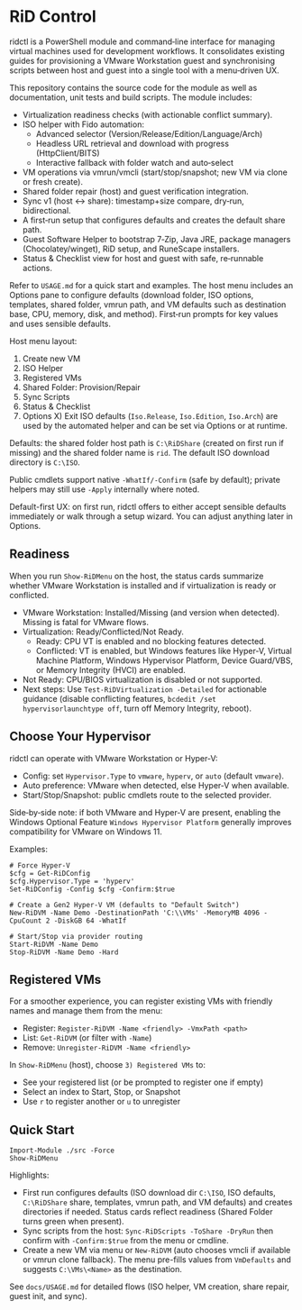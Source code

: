 # RiD Control

ridctl is a PowerShell module and command‑line interface for managing
virtual machines used for development workflows. It consolidates
existing guides for provisioning a VMware Workstation guest and
synchronising scripts between host and guest into a single tool with a
menu‑driven UX.

This repository contains the source code for the module as well as
documentation, unit tests and build scripts. The module includes:

- Virtualization readiness checks (with actionable conflict summary).
- ISO helper with Fido automation:
  - Advanced selector (Version/Release/Edition/Language/Arch)
  - Headless URL retrieval and download with progress (HttpClient/BITS)
  - Interactive fallback with folder watch and auto‑select
- VM operations via vmrun/vmcli (start/stop/snapshot; new VM via clone or fresh create).
- Shared folder repair (host) and guest verification integration.
- Sync v1 (host ↔ share): timestamp+size compare, dry‑run, bidirectional.
- A first‑run setup that configures defaults and creates the default share path.
- Guest Software Helper to bootstrap 7‑Zip, Java JRE, package managers (Chocolatey/winget), RiD setup, and RuneScape installers.
- Status & Checklist view for host and guest with safe, re‑runnable actions.

Refer to `USAGE.md` for a quick start and examples. The host menu includes an Options pane to configure defaults (download folder, ISO options, templates, shared folder, vmrun path, and VM defaults such as destination base, CPU, memory, disk, and method). First‑run prompts for key values and uses sensible defaults.

Host menu layout:

1) Create new VM
2) ISO Helper
3) Registered VMs
4) Shared Folder: Provision/Repair
5) Sync Scripts
6) Status & Checklist
7) Options
X) Exit
ISO defaults (`Iso.Release`, `Iso.Edition`, `Iso.Arch`) are used by the automated helper and can be set via Options or at runtime.

Defaults: the shared folder host path is `C:\RiDShare` (created on first run if missing) and the shared folder name is `rid`. The default ISO download directory is `C:\ISO`.

Public cmdlets support native `-WhatIf/-Confirm` (safe by default); private helpers may still use `-Apply` internally where noted.

Default-first UX: on first run, ridctl offers to either accept sensible defaults immediately or walk through a setup wizard. You can adjust anything later in Options.

## Readiness

When you run `Show-RiDMenu` on the host, the status cards summarize whether VMware Workstation is installed and if virtualization is ready or conflicted.

- VMware Workstation: Installed/Missing (and version when detected). Missing is fatal for VMware flows.
- Virtualization: Ready/Conflicted/Not Ready.
  - Ready: CPU VT is enabled and no blocking features detected.
  - Conflicted: VT is enabled, but Windows features like Hyper-V, Virtual Machine Platform, Windows Hypervisor Platform, Device Guard/VBS, or Memory Integrity (HVCI) are enabled.
- Not Ready: CPU/BIOS virtualization is disabled or not supported.
- Next steps: Use `Test-RiDVirtualization -Detailed` for actionable guidance (disable conflicting features, `bcdedit /set hypervisorlaunchtype off`, turn off Memory Integrity, reboot).

## Choose Your Hypervisor

ridctl can operate with VMware Workstation or Hyper‑V:

- Config: set `Hypervisor.Type` to `vmware`, `hyperv`, or `auto` (default `vmware`).
- Auto preference: VMware when detected, else Hyper‑V when available.
- Start/Stop/Snapshot: public cmdlets route to the selected provider.

Side‑by‑side note: if both VMware and Hyper‑V are present, enabling the Windows Optional Feature `Windows Hypervisor Platform` generally improves compatibility for VMware on Windows 11.

Examples:

```pwsh
# Force Hyper-V
$cfg = Get-RiDConfig
$cfg.Hypervisor.Type = 'hyperv'
Set-RiDConfig -Config $cfg -Confirm:$true

# Create a Gen2 Hyper-V VM (defaults to "Default Switch")
New-RiDVM -Name Demo -DestinationPath 'C:\\VMs' -MemoryMB 4096 -CpuCount 2 -DiskGB 64 -WhatIf

# Start/Stop via provider routing
Start-RiDVM -Name Demo
Stop-RiDVM -Name Demo -Hard
```

## Registered VMs

For a smoother experience, you can register existing VMs with friendly names and manage them from the menu:
- Register: `Register-RiDVM -Name <friendly> -VmxPath <path>`
- List: `Get-RiDVM` (or filter with `-Name`)
- Remove: `Unregister-RiDVM -Name <friendly>`

In `Show-RiDMenu` (host), choose `3) Registered VMs` to:
- See your registered list (or be prompted to register one if empty)
- Select an index to Start, Stop, or Snapshot
- Use `r` to register another or `u` to unregister

## Quick Start

```pwsh
Import-Module ./src -Force
Show-RiDMenu
```

Highlights:
- First run configures defaults (ISO download dir `C:\ISO`, ISO defaults, `C:\RiDShare` share, templates, vmrun path, and VM defaults) and creates directories if needed. Status cards reflect readiness (Shared Folder turns green when present).
- Sync scripts from the host: `Sync-RiDScripts -ToShare -DryRun` then confirm with `-Confirm:$true` from the menu or cmdline.
- Create a new VM via menu or `New-RiDVM` (auto chooses vmcli if available or vmrun clone fallback). The menu pre-fills values from `VmDefaults` and suggests `C:\VMs\<Name>` as the destination.

See `docs/USAGE.md` for detailed flows (ISO helper, VM creation, share repair, guest init, and sync).

